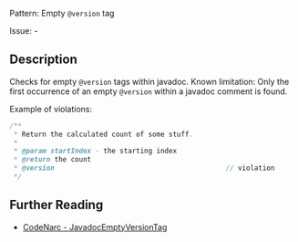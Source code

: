Pattern: Empty `@version` tag

Issue: -

## Description

Checks for empty `@version` tags within javadoc. Known limitation: Only the first occurrence of an empty `@version` within a javadoc comment is found.

Example of violations:

``` groovy
/**
 * Return the calculated count of some stuff.
 *
 * @param startIndex - the starting index
 * @return the count
 * @version                                          // violation
 */
```

## Further Reading

* [CodeNarc - JavadocEmptyVersionTag](https://codenarc.github.io/CodeNarc/codenarc-rules-comments.html#javadocemptyversiontag-rule)